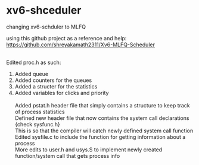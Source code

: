 # xv6-shceduler
changing xv6-schduler to MLFQ

using this github project as a reference and help: <br>
https://github.com/shreyakamath2311/Xv6-MLFQ-Scheduler <br> <br>

Edited proc.h as such: <br>
1) Added queue <br>
2) Added counters for the queues <br>
3) Added a structer for the statistics <br>
4) Added variables for clicks and priority <br> <br>
Added pstat.h header file that simply contains a structure to keep track of process statistics <br>
Defined new header file that now contains the system call declarations {check sysfunc.h} <br>
This is so that the compiler will catch newly defined system call function <br> 
Edited sysfile.c to include the function for getting information about a process <br>
More edits to user.h and usys.S to implement newly created function/system call that gets process info <br>
